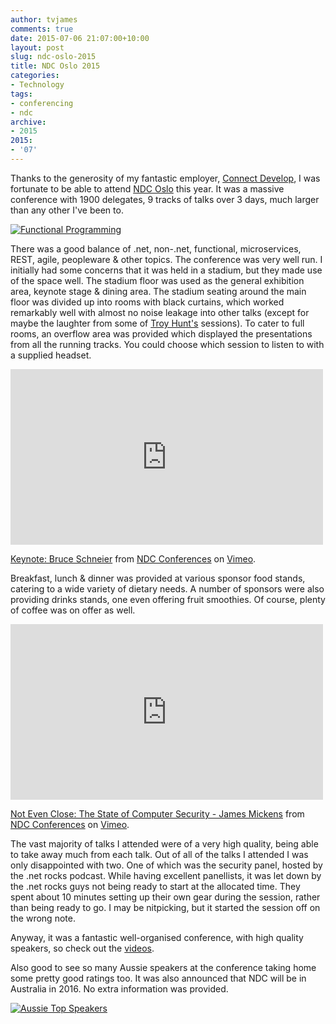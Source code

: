 ```yaml
---
author: tvjames
comments: true
date: 2015-07-06 21:07:00+10:00
layout: post
slug: ndc-oslo-2015
title: NDC Oslo 2015
categories:
- Technology
tags:
- conferencing
- ndc
archive: 
- 2015
2015:
- '07'
---
```


Thanks to the generosity of my fantastic employer, [Connect Develop](https://connectdevelop.com/), I was fortunate 
to be able to attend [NDC Oslo](http://www.ndcoslo.com/) this year. It was a massive conference with 1900 delegates, 9 tracks of talks over 3 days, much larger than any other I've been to.

[![Functional Programming](/content/posts/images/skitch_zpsbvtyer7t.png)](/content/posts/images/skitch_zpsbvtyer7t.png)

There was a good balance of .net, non-.net, functional, microservices, REST, agile, peopleware & other topics. The conference was very well run. I initially had some concerns that it was held in a stadium, but they made use of the space well. The stadium floor was used as the general exhibition area, keynote stage & dining area. The stadium seating around the main floor was divided up into rooms with black curtains, which worked remarkably well with almost no noise leakage into other talks (except for maybe the laughter from some of [Troy Hunt's](http://www.troyhunt.com/) sessions). To cater to full rooms, an overflow area was provided which displayed the presentations from all the running tracks. You could choose which session to listen to with a supplied headset. 

<iframe src="https://player.vimeo.com/video/131115865" width="500" height="281" frameborder="0" webkitallowfullscreen mozallowfullscreen allowfullscreen></iframe> <p><a href="https://vimeo.com/131115865">Keynote: Bruce Schneier</a> from <a href="https://vimeo.com/ndcconferences">NDC Conferences</a> on <a href="https://vimeo.com">Vimeo</a>.</p>

Breakfast, lunch & dinner was provided at various sponsor food stands, catering to a wide variety of dietary needs. A number of sponsors were also providing drinks stands, one even offering fruit smoothies. Of course, plenty of coffee was on offer as well. 

<iframe src="https://player.vimeo.com/video/132444816" width="500" height="281" frameborder="0" webkitallowfullscreen mozallowfullscreen allowfullscreen></iframe> <p><a href="https://vimeo.com/132444816">Not Even Close: The State of Computer Security - James Mickens</a> from <a href="https://vimeo.com/ndcconferences">NDC Conferences</a> on <a href="https://vimeo.com">Vimeo</a>.</p>

The vast majority of talks I attended were of a very high quality, being able to take away much from each talk. Out of all of the talks I attended I was only disappointed with two. One of which was the security panel, hosted by the .net rocks podcast. While having excellent panellists, it was let down by the .net rocks guys not being ready to start at the allocated time. They spent about 10 minutes setting up their own gear during the session, rather than being ready to go. I may be nitpicking, but it started the session off on the wrong note.

Anyway, it was a fantastic well-organised conference, with high quality speakers, so check out the [videos](https://vimeo.com/channels/932977/). 

Also good to see so many Aussie speakers at the conference taking home some pretty good ratings too. It was also announced that NDC will be in Australia in 2016. No extra information was provided. 

[![Aussie Top Speakers](/content/posts/images/skitch_zpsd1psxe1j.png)](/content/posts/images/skitch_zpsd1psxe1j.png)
